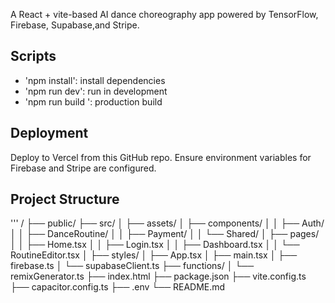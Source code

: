 A React + vite-based AI dance choreography app powered by TensorFlow, Firebase, Supabase,and Stripe.

## Scripts 
- 'npm install': install  dependencies 
- 'npm run dev': run in development 
- 'npm run build ': production  build

## Deployment 
Deploy  to Vercel  from this  GitHub repo.
Ensure  environment  variables  for Firebase and Stripe are configured.

## Project  Structure 
'''
/
├── public/
├── src/
│   ├── assets/
│   ├── components/
│   │   ├── Auth/
│   │   ├── DanceRoutine/
│   │   ├── Payment/
│   │   └── Shared/
│   ├── pages/
│   │   ├── Home.tsx
│   │   ├── Login.tsx
│   │   ├── Dashboard.tsx
│   │   └── RoutineEditor.tsx
│   ├── styles/
│   ├── App.tsx
│   ├── main.tsx
│   ├── firebase.ts
│   └── supabaseClient.ts
├── functions/
│   └── remixGenerator.ts
├── index.html
├── package.json
├── vite.config.ts
├── capacitor.config.ts
├── .env
└── README.md